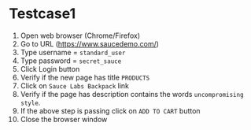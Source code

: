 # Testcase1

1. Open web browser (Chrome/Firefox)
2. Go to URL (https://www.saucedemo.com/)
3. Type username = `standard_user`
4. Type password = `secret_sauce`
5. Click Login button
6. Verify if the new page has title `PRODUCTS`
7. Click on `Sauce Labs Backpack` link
8. Verify if the page has description contains the words `uncompromising style`. 
9. If the above step is passing click on `ADD TO CART` button
10. Close the browser window

